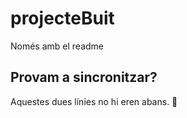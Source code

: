 # projecteBuit
Només amb el readme
## Provam a sincronitzar?
Aquestes dues línies no hi eren abans. 👏
